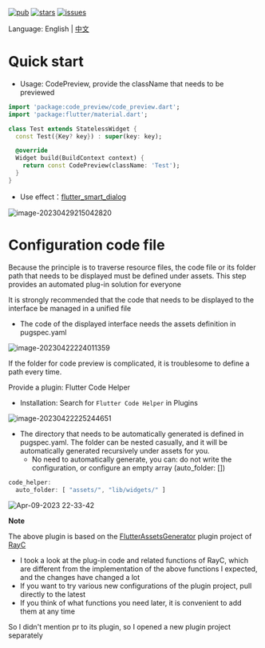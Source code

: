 [![pub](https://img.shields.io/pub/v/code_preview?label=pub&logo=dart)](https://pub.dev/packages/code_preview/install) [![stars](https://img.shields.io/github/stars/xdd666t/code_preview?logo=github)](https://github.com/xdd666t/code_preview)  [![issues](https://img.shields.io/github/issues/xdd666t/code_preview?logo=github)](https://github.com/xdd666t/code_preview/issues) 

Language:  English | [中文](https://juejin.cn/post/7229471889588895804)

# Quick start

- Usage: CodePreview, provide the className that needs to be previewed

```dart
import 'package:code_preview/code_preview.dart';
import 'package:flutter/material.dart';

class Test extends StatelessWidget {
  const Test({Key? key}) : super(key: key);

  @override
  Widget build(BuildContext context) {
    return const CodePreview(className: 'Test');
  }
}
```

- Use effect：[flutter_smart_dialog](https://xdd666t.github.io/flutter_use/web/index.html#/smartDialog?dialogType=CustomDialogEasy)

![image-20230429215042820](https://raw.githubusercontent.com/xdd666t/MyData/master/pic/flutter/blog/202304292234052.png)

# Configuration code file

Because the principle is to traverse resource files, the code file or its folder path that needs to be displayed must be defined under assets. This step provides an automated plug-in solution for everyone

It is strongly recommended that the code that needs to be displayed to the interface be managed in a unified file

- The code of the displayed interface needs the assets definition in pugspec.yaml

![image-20230422224011359](https://raw.githubusercontent.com/xdd666t/MyData/master/pic/flutter/blog/202304292234137.png)

If the folder for code preview is complicated, it is troublesome to define a path every time.

Provide a plugin: Flutter Code Helper

- Installation: Search for `Flutter Code Helper` in Plugins

![image-20230422225244651](https://raw.githubusercontent.com/xdd666t/MyData/master/pic/flutter/blog/202304292234638.png)

- The directory that needs to be automatically generated is defined in pugspec.yaml. The folder can be nested casually, and it will be automatically generated recursively under assets for you.
    - No need to automatically generate, you can: do not write the configuration, or configure an empty array (auto_folder: [])

```dart
code_helper:
  auto_folder: [ "assets/", "lib/widgets/" ]
```

![Apr-09-2023 22-33-42](https://raw.githubusercontent.com/xdd666t/MyData/master/pic/flutter/blog/202304292234691.gif)

**Note**

The above plugin is based on the [FlutterAssetsGenerator](https://github.com/cr1992/FlutterAssetsGenerator) plugin project of  [RayC](https://juejin.cn/user/1662117310377591)

- I took a look at the plug-in code and related functions of RayC, which are different from the implementation of the above functions I expected, and the changes have changed a lot
- If you want to try various new configurations of the plugin project, pull directly to the latest
- If you think of what functions you need later, it is convenient to add them at any time

So I didn't mention pr to its plugin, so I opened a new plugin project separately
